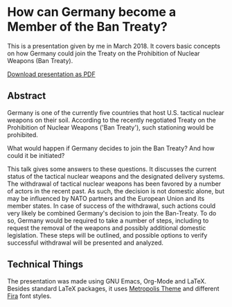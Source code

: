 
# How can Germany become a Member of the Ban Treaty?

This is a presentation given by me in March 2018. It covers basic concepts on how Germany could join the Treaty on the Prohibition of Nuclear Weapons (Ban Treaty).

[Download presentation as PDF](https://github.com/ohnemax/germany-ban-treaty/raw/master/ban-talk.pdf)

## Abstract 

Germany is one of the currently five countries that host U.S. tactical nuclear weapons on their soil. According to the recently negotiated Treaty on the Prohibition of Nuclear Weapons ('Ban Treaty'), such stationing would be prohibited.

What would happen if Germany decides to join the Ban Treaty? And how could it be initiated?

This talk gives some answers to these questions. It discusses the current status of the tactical nuclear weapons and the designated delivery systems. The withdrawal of tactical nuclear weapons has been favored by a number of actors in the recent past. As such, the decision is not domestic alone, but may be influenced by NATO partners and the European Union and its member states. In case of success of the withdrawal, such actions could very likely be combined Germany's decision to join the Ban-Treaty. To do so, Germany would be required to take a number of steps, including to request the removal of the weapons and possibly additional domestic legislation. These steps will be outlined, and possible options to verify successful withdrawal will be presented and analyzed.

## Technical Things

The presentation was made using GNU Emacs, Org-Mode and LaTeX. Besides standard LaTeX packages, it uses [Metropolis Theme](https://github.com/matze/mtheme) and different [Fira](https://github.com/mozilla/Fira) font styles.  
